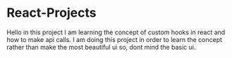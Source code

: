 # React-Projects
Hello in this project I am learning the concept of custom hooks in react and how to make api calls. I am doing this project in order to learn the concept rather than make the most beautiful ui so, dont mind the basic ui.
